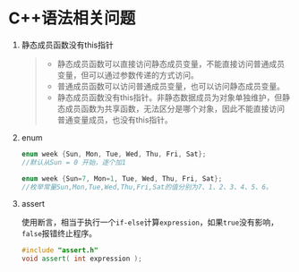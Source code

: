 C++语法相关问题
===

1. 静态成员函数没有this指针

   > - 静态成员函数可以直接访问静态成员变量，不能直接访问普通成员变量，但可以通过参数传递的方式访问。
   > - 普通成员函数可以访问普通成员变量，也可以访问静态成员变量。
   > - 静态成员函数没有this指针。非静态数据成员为对象单独维护，但静态成员函数为共享函数，无法区分是哪个对象，因此不能直接访问普通变量成员，也没有this指针。

2. enum

   ```c++
   enum week {Sun, Mon, Tue, Wed, Thu, Fri, Sat};
   //默认从Sun = 0 开始，逐个加1
   
   enum week {Sun=7, Mon=1, Tue, Wed, Thu, Fri, Sat};
   //枚举常量Sun,Mon,Tue,Wed,Thu,Fri,Sat的值分别为7、1、2、3、4、5、6。
   ```

3. assert

   使用断言，相当于执行一个`if-else`计算`expression`，如果`true`没有影响，`false`报错终止程序。

   ```c++
   #include "assert.h" 
   void assert( int expression );

